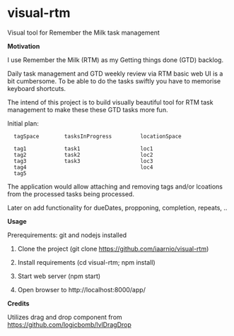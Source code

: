 visual-rtm
==========

Visual tool for Remember the Milk task management

**Motivation**

I use Remember the Milk (RTM) as my Getting things done (GTD) backlog.

Daily task management and GTD weekly review via RTM basic web UI is a bit cumbersome. 
To be able to do the tasks swiftly you have to memorise keyboard shortcuts.

The intend of this project is to build visually beautiful tool for RTM task management 
to make these these GTD tasks more fun.

Initial plan:

```
  tagSpace        tasksInProgress         locationSpace
  
  tag1            task1                   loc1
  tag2            task2                   loc2
  tag3            task3                   loc3
  tag4                                    loc4
  tag5
```

The application would allow attaching and removing tags and/or lcoations from the processed tasks being processed.

Later on add functionality for dueDates, propponing, completion, repeats, ..


**Usage**

Prerequirements: git and nodejs installed

1. Clone the project (git clone https://github.com/iaarnio/visual-rtm)

1. Install requirements (cd visual-rtm; npm install)

1. Start web server (npm start)

1. Open browser to http://localhost:8000/app/


**Credits**

Utilizes drag and drop component from https://github.com/logicbomb/lvlDragDrop
